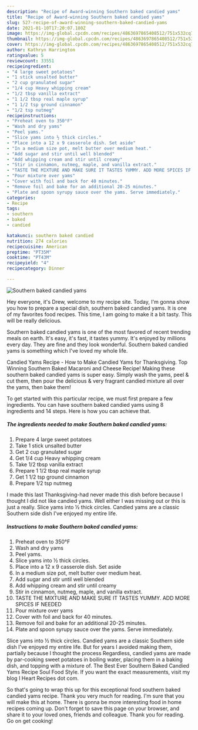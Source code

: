 ```yaml
---
description: "Recipe of Award-winning Southern baked candied yams"
title: "Recipe of Award-winning Southern baked candied yams"
slug: 527-recipe-of-award-winning-southern-baked-candied-yams
date: 2021-01-10T17:20:07.180Z
image: https://img-global.cpcdn.com/recipes/4863697865408512/751x532cq70/southern-baked-candied-yams-recipe-main-photo.jpg
thumbnail: https://img-global.cpcdn.com/recipes/4863697865408512/751x532cq70/southern-baked-candied-yams-recipe-main-photo.jpg
cover: https://img-global.cpcdn.com/recipes/4863697865408512/751x532cq70/southern-baked-candied-yams-recipe-main-photo.jpg
author: Kathryn Harrington
ratingvalue: 5
reviewcount: 33551
recipeingredient:
- "4 large sweet potatoes"
- "1 stick unsalted butter"
- "2 cup granulated sugar"
- "1/4 cup Heavy whipping cream"
- "1/2 tbsp vanilla extract"
- "1 1/2 tbsp real maple syrup"
- "1 1/2 tsp ground cinnamon"
- "1/2 tsp nutmeg"
recipeinstructions:
- "Preheat oven to 350°F"
- "Wash and dry yams"
- "Peel yams."
- "Slice yams into ½ thick circles."
- "Place into a 12 x 9 casserole dish. Set aside"
- "In a medium size pot, melt butter over medium heat."
- "Add sugar and stir until well blended"
- "Add whipping cream and stir until creamy"
- "Stir in cinnamon, nutmeg, maple, and vanilla extract."
- "TASTE THE MIXTURE AND MAKE SURE IT TASTES YUMMY. ADD MORE SPICES IF NEEDED"
- "Pour mixture over yams"
- "Cover with foil and back for 40 minutes."
- "Remove foil and bake for an additional 20-25 minutes."
- "Plate and spoon syrupy sauce over the yams. Serve immediately."
categories:
- Recipe
tags:
- southern
- baked
- candied

katakunci: southern baked candied 
nutrition: 274 calories
recipecuisine: American
preptime: "PT35M"
cooktime: "PT43M"
recipeyield: "4"
recipecategory: Dinner

---
```



![Southern baked candied yams](https://img-global.cpcdn.com/recipes/4863697865408512/751x532cq70/southern-baked-candied-yams-recipe-main-photo.jpg)

Hey everyone, it's Drew, welcome to my recipe site. Today, I'm gonna show you how to prepare a special dish, southern baked candied yams. It is one of my favorites food recipes. This time, I am going to make it a bit tasty. This will be really delicious.

Southern baked candied yams is one of the most favored of recent trending meals on earth. It's easy, it's fast, it tastes yummy. It's enjoyed by millions every day. They are fine and they look wonderful. Southern baked candied yams is something which I've loved my whole life.

Candied Yams Recipe - How to Make Candied Yams for Thanksgiving. Top Winning Southern Baked Macaroni and Cheese Recipe! Making these southern baked candied yams is super easy. Simply wash the yams, peel &amp; cut them, then pour the delicious &amp; very fragrant candied mixture all over the yams, then bake them!


To get started with this particular recipe, we must first prepare a few ingredients. You can have southern baked candied yams using 8 ingredients and 14 steps. Here is how you can achieve that.

<!--inarticleads1-->

##### The ingredients needed to make Southern baked candied yams:

1. Prepare 4 large sweet potatoes
1. Take 1 stick unsalted butter
1. Get 2 cup granulated sugar
1. Get 1/4 cup Heavy whipping cream
1. Take 1/2 tbsp vanilla extract
1. Prepare 1 1/2 tbsp real maple syrup
1. Get 1 1/2 tsp ground cinnamon
1. Prepare 1/2 tsp nutmeg


I made this last Thanksgiving-had never made this dish before because I thought I did not like candied yams. Well either I was missing out or this is just a really. Slice yams into ½ thick circles. Candied yams are a classic Southern side dish I&#39;ve enjoyed my entire life. 

<!--inarticleads2-->

##### Instructions to make Southern baked candied yams:

1. Preheat oven to 350°F
1. Wash and dry yams
1. Peel yams.
1. Slice yams into ½ thick circles.
1. Place into a 12 x 9 casserole dish. Set aside
1. In a medium size pot, melt butter over medium heat.
1. Add sugar and stir until well blended
1. Add whipping cream and stir until creamy
1. Stir in cinnamon, nutmeg, maple, and vanilla extract.
1. TASTE THE MIXTURE AND MAKE SURE IT TASTES YUMMY. ADD MORE SPICES IF NEEDED
1. Pour mixture over yams
1. Cover with foil and back for 40 minutes.
1. Remove foil and bake for an additional 20-25 minutes.
1. Plate and spoon syrupy sauce over the yams. Serve immediately.


Slice yams into ½ thick circles. Candied yams are a classic Southern side dish I&#39;ve enjoyed my entire life. But for years I avoided making them, partially because I thought the process Regardless, candied yams are made by par-cooking sweet potatoes in boiling water, placing them in a baking dish, and topping with a mixture of. The Best Ever Southern Baked Candied Yams Recipe Soul Food Style. If you want the exact measurements, visit my blog I Heart Recipes dot com. 

So that's going to wrap this up for this exceptional food southern baked candied yams recipe. Thank you very much for reading. I'm sure that you will make this at home. There is gonna be more interesting food in home recipes coming up. Don't forget to save this page on your browser, and share it to your loved ones, friends and colleague. Thank you for reading. Go on get cooking!
